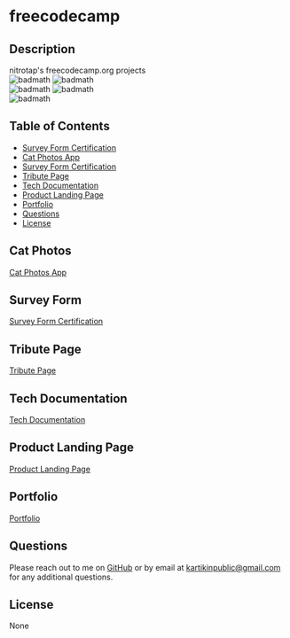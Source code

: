# freecodecamp

## Description

nitrotap's freecodecamp.org projects  
 ![badmath](https://img.shields.io/github/languages/top/nitrotap/freecodecamp)
![badmath](https://img.shields.io/github/languages/top/nitrotap/freecodecamp)  
![badmath](https://img.shields.io/github/issues/nitrotap/freecodecamp)
![badmath](https://img.shields.io/github/forks/nitrotap/freecodecamp)  
![badmath](https://img.shields.io/github/stars/nitrotap/freecodecamp)

## Table of Contents

- [Survey Form Certification](#Survey-Form)
- [Cat Photos App](#Cat-Photos)
- [Survey Form Certification](#Survey-Form)
- [Tribute Page](#Tribute-Page)
- [Tech Documentation](#Tech-Documentation)
- [Product Landing Page](#Product-Landing-Page)
- [Portfolio](#Portfolio)
- [Questions](#Questions)
- [License](#License)

## Cat Photos

[Cat Photos App](https://nitrotap.github.io/freecodecamp/rwd/cat-photos/index.html)

## Survey Form

[Survey Form Certification](https://nitrotap.github.io/freecodecamp/rwd/survey-form/index.html)

## Tribute Page

[Tribute Page](https://nitrotap.github.io/freecodecamp/rwd/tribute-page/index.html)

## Tech Documentation

[Tech Documentation](https://nitrotap.github.io/freecodecamp/rwd/tech-docs.html)

## Product Landing Page

[Product Landing Page](https://nitrotap.github.io/freecodecamp/rwd/product-landing.html)

## Portfolio

[Portfolio](https://nitrotap.github.io/freecodecamp/rwd/portfolio.html)

## Questions

Please reach out to me on [GitHub](https://github.com/nitrotap) or by email at kartikinpublic@gmail.com for any additional questions.

## License

None
